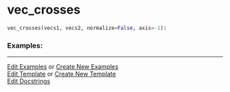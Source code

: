 # <a id="McUtils.Numputils.VectorOps.vec_crosses">vec_crosses</a>

```python
vec_crosses(vecs1, vecs2, normalize=False, axis=-1): 
```
 

### Examples: 


___

[Edit Examples](https://github.com/McCoyGroup/References/edit/gh-pages/Documentation/examples/McUtils/Numputils/VectorOps/vec_crosses.md) or 
[Create New Examples](https://github.com/McCoyGroup/References/new/gh-pages/?filename=Documentation/examples/McUtils/Numputils/VectorOps/vec_crosses.md) <br/>
[Edit Template](https://github.com/McCoyGroup/References/edit/gh-pages/Documentation/templates/McUtils/Numputils/VectorOps/vec_crosses.md) or 
[Create New Template](https://github.com/McCoyGroup/References/new/gh-pages/?filename=Documentation/templates/McUtils/Numputils/VectorOps/vec_crosses.md) <br/>
[Edit Docstrings](https://github.com/McCoyGroup/McUtils/edit/master/Numputils/VectorOps.py?message=Update%20Docs)